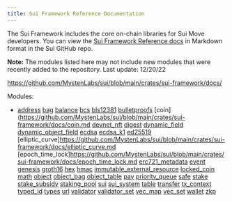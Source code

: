 ```yaml
---
title: Sui Framework Reference Documentation
---
```


The Sui Framework includes the core on-chain libraries for Sui Move developers. You can view the [Sui Framework Reference docs](https://github.com/MystenLabs/sui/tree/main/crates/sui-framework/docs) in Markdown format in the Sui GitHub repo. 

**Note:** The modules listed here may not include new modules that were recently added to the repository. Last update: 12/20/22

https://github.com/MystenLabs/sui/blob/main/crates/sui-framework/docs/

Modules:
 * [address](https://github.com/MystenLabs/sui/blob/main/crates/sui-framework/docs/address.md)
[bag](https://github.com/MystenLabs/sui/blob/main/crates/sui-framework/docs/bag.md)
[balance](https://github.com/MystenLabs/sui/blob/main/crates/sui-framework/docs/balance.md)
[bcs](https://github.com/MystenLabs/sui/blob/main/crates/sui-framework/docs/bcs.md)
[bls12381](https://github.com/MystenLabs/sui/blob/main/crates/sui-framework/docs/bls12381.md)
[bulletproofs](https://github.com/MystenLabs/sui/blob/main/crates/sui-framework/docs/bulletproofs.md)
[coin](https://github.com/MystenLabs/sui/blob/main/crates/sui-framework/docs/coin.md
[devnet_nft](https://github.com/MystenLabs/sui/blob/main/crates/sui-framework/docs/devnet_nft.md)
[digest](https://github.com/MystenLabs/sui/blob/main/crates/sui-framework/docs/digest.md)
[dynamic_field](https://github.com/MystenLabs/sui/blob/main/crates/sui-framework/docs/dynamic_field.md)
[dynamic_object_field](https://github.com/MystenLabs/sui/blob/main/crates/sui-framework/docs/dynamic_object_field.md)
[ecdsa](https://github.com/MystenLabs/sui/blob/main/crates/sui-framework/docs/ecdsa.md)
[ecdsa_k1](https://github.com/MystenLabs/sui/blob/main/crates/sui-framework/docs/ecdsa_k1.md)
[ed25519](https://github.com/MystenLabs/sui/blob/main/crates/sui-framework/docs/ed25519.md)
[elliptic_curve]https://github.com/MystenLabs/sui/blob/main/crates/sui-framework/docs/elliptic_curve.md
[epoch_time_lock]https://github.com/MystenLabs/sui/blob/main/crates/sui-framework/docs/epoch_time_lock.md
[erc721_metadata](https://github.com/MystenLabs/sui/blob/main/crates/sui-framework/docs/erc721_metadata.md)
[event](https://github.com/MystenLabs/sui/blob/main/crates/sui-framework/docs/event.md)
[genesis](https://github.com/MystenLabs/sui/blob/main/crates/sui-framework/docs/genesis.md)
[groth16](https://github.com/MystenLabs/sui/blob/main/crates/sui-framework/docs/groth16.md)
[hex](https://github.com/MystenLabs/sui/blob/main/crates/sui-framework/docs/hex.md)
[hmac](https://github.com/MystenLabs/sui/blob/main/crates/sui-framework/docs/hmac.md)
[immutable_external_resource](https://github.com/MystenLabs/sui/blob/main/crates/sui-framework/docs/immutable_external_resource.md)
[locked_coin](https://github.com/MystenLabs/sui/blob/main/crates/sui-framework/docs/locked_coin.md)
[math](https://github.com/MystenLabs/sui/blob/main/crates/sui-framework/docs/math.md)
[object](https://github.com/MystenLabs/sui/blob/main/crates/sui-framework/docs/object.md)
[object_bag](https://github.com/MystenLabs/sui/blob/main/crates/sui-framework/docs/object_bag.md)
[object_table](https://github.com/MystenLabs/sui/blob/main/crates/sui-framework/docs/object_table.md)
[pay](https://github.com/MystenLabs/sui/blob/main/crates/sui-framework/docs/pay.md)
[priority_queue](https://github.com/MystenLabs/sui/blob/main/crates/sui-framework/docs/priority_queue.md)
[safe](https://github.com/MystenLabs/sui/blob/main/crates/sui-framework/docs/safe.md)
[stake](https://github.com/MystenLabs/sui/blob/main/crates/sui-framework/docs/stake.md)
[stake_subsidy](https://github.com/MystenLabs/sui/blob/main/crates/sui-framework/docs/stake_subsidy.md)
[staking_pool](https://github.com/MystenLabs/sui/blob/main/crates/sui-framework/docs/staking_pool.md)
[sui](https://github.com/MystenLabs/sui/blob/main/crates/sui-framework/docs/sui.md)
[sui_system](https://github.com/MystenLabs/sui/blob/main/crates/sui-framework/docs/sui_system.md)
[table](https://github.com/MystenLabs/sui/blob/main/crates/sui-framework/docs/table.md)
[transfer](https://github.com/MystenLabs/sui/blob/main/crates/sui-framework/docs/transfer.md)
[tx_context](https://github.com/MystenLabs/sui/blob/main/crates/sui-framework/docs/tx_context.md)
[typed_id](https://github.com/MystenLabs/sui/blob/main/crates/sui-framework/docs/typed_id.md)
[types](https://github.com/MystenLabs/sui/blob/main/crates/sui-framework/docs/types.md)
[url](https://github.com/MystenLabs/sui/blob/main/crates/sui-framework/docs/url.md)
[validator](https://github.com/MystenLabs/sui/blob/main/crates/sui-framework/docs/validator.md)
[validator_set](https://github.com/MystenLabs/sui/blob/main/crates/sui-framework/docs/validator_set.md)
[vec_map](https://github.com/MystenLabs/sui/blob/main/crates/sui-framework/docs/vec_map.md)
[vec_set](https://github.com/MystenLabs/sui/blob/main/crates/sui-framework/docs/vec_set.md)
[wallet](https://github.com/MystenLabs/sui/blob/main/crates/sui-framework/docs/wallet.md)
[zkp](https://github.com/MystenLabs/sui/blob/main/crates/sui-framework/docs/zkp.md)

